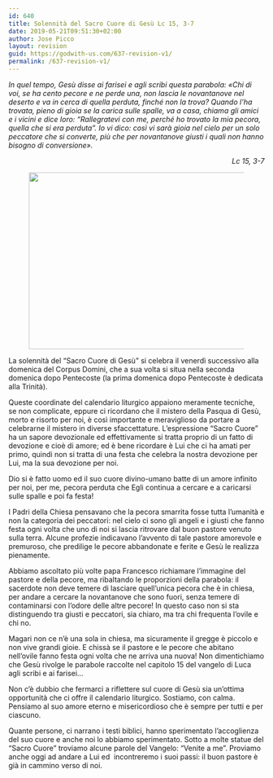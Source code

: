```yaml
---
id: 640
title: Solennità del Sacro Cuore di Gesù Lc 15, 3-7
date: 2019-05-21T09:51:30+02:00
author: Jose Picco
layout: revision
guid: https://godwith-us.com/637-revision-v1/
permalink: /637-revision-v1/
---
```

_In quel tempo, Gesù disse ai farisei e agli scribi questa parabola: «Chi di voi, se ha cento pecore e ne perde una, non lascia le novantanove nel deserto e va in cerca di quella perduta, finché non la trova? Quando l&#8217;ha trovata, pieno di gioia se la carica sulle spalle, va a casa, chiama gli amici e i vicini e dice loro: &#8220;Rallegratevi con me, perché ho trovato la mia pecora, quella che si era perduta&#8221;. Io vi dico: così vi sarà gioia nel cielo per un solo peccatore che si converte, più che per novantanove giusti i quali non hanno bisogno di conversione»._

<p style="text-align:right">
  <em>Lc 15, 3-7</em>
</p><figure class="wp-block-image is-resized">

<img src="https://godwith-us.com/wp-content/uploads/2019/05/Pastore.jpg" alt="" class="wp-image-638" width="585" height="347" srcset="https://incercadidio.com/wp-content/uploads/2019/05/Pastore.jpg 462w, https://incercadidio.com/wp-content/uploads/2019/05/Pastore-300x178.jpg 300w" sizes="(max-width: 585px) 100vw, 585px" /> </figure> 

La solennità del “Sacro Cuore di Gesù” si celebra il venerdì successivo alla domenica del Corpus Domini, che a sua volta si situa nella seconda domenica dopo Pentecoste (la prima domenica dopo Pentecoste è dedicata alla Trinità). 

Queste coordinate del calendario liturgico appaiono meramente tecniche, se non complicate, eppure ci ricordano che il mistero della Pasqua di Gesù, morto e risorto per noi, è così importante e meraviglioso da portare a celebrarne il mistero in diverse sfaccettature. L’espressione “Sacro Cuore” ha un sapore devozionale ed effettivamente si tratta proprio di un fatto di devozione e cioè di amore; ed è bene ricordare è Lui che ci ha amati per primo, quindi non si tratta di una festa che celebra la nostra devozione per Lui, ma la sua devozione per noi. 

Dio si è fatto uomo ed il suo cuore divino-umano batte di un amore infinito per noi, per me, pecora perduta che Egli continua a cercare e a caricarsi sulle spalle e poi fa festa!

I Padri della Chiesa pensavano che la pecora smarrita fosse tutta l’umanità e non la categoria dei peccatori: nel cielo ci sono gli angeli e i giusti che fanno festa ogni volta che uno di noi si lascia ritrovare dal buon pastore venuto sulla terra. Alcune profezie indicavano l’avvento di tale pastore amorevole e premuroso, che predilige le pecore abbandonate e ferite e Gesù le realizza pienamente.

Abbiamo ascoltato più volte papa Francesco richiamare l’immagine del pastore e della pecore, ma ribaltando le proporzioni della parabola: il sacerdote non deve temere di lasciare quell’unica pecora che è in chiesa, per andare a cercare la novantanove che sono fuori, senza temere di contaminarsi con l’odore delle altre pecore! In questo caso non si sta distinguendo tra giusti e peccatori, sia chiaro, ma tra chi frequenta l’ovile e chi no. 

Magari non ce n’è una sola in chiesa, ma sicuramente il gregge è piccolo e non vive grandi gioie. E chissà se il pastore e le pecore che abitano nell’ovile fanno festa ogni volta che ne arriva una nuova! Non dimentichiamo che Gesù rivolge le parabole raccolte nel capitolo 15 del vangelo di Luca agli scribi e ai farisei…

Non c’è dubbio che fermarci a riflettere sul cuore di Gesù sia un’ottima opportunità che ci offre il calendario liturgico. Sostiamo, con calma. Pensiamo al suo amore eterno e misericordioso che è sempre per tutti e per ciascuno. 

Quante persone, ci narrano i testi biblici, hanno sperimentato l’accoglienza del suo cuore e anche noi lo abbiamo sperimentato. Sotto a molte statue del “Sacro Cuore” troviamo alcune parole del Vangelo: “Venite a me”. Proviamo anche oggi ad andare a Lui ed  incontreremo i suoi passi: il buon pastore è già in cammino verso di noi.